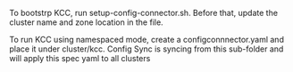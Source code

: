 To bootstrp KCC, run setup-config-connector.sh. Before that, update the cluster name and zone location in the file.

To run KCC using namespaced mode, create a configconnnector.yaml and place it under cluster/kcc. Config Sync is syncing from this sub-folder and will apply this spec yaml to all clusters